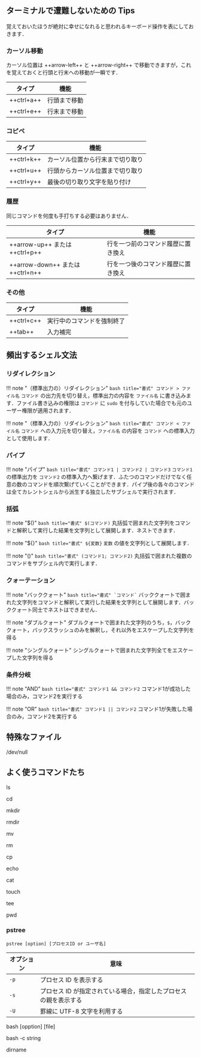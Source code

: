 ## ターミナルで遭難しないための Tips

覚えておいたほうが絶対に幸せになれると思われるキーボード操作を表にしておきます．

### カーソル移動

カーソル位置は ++arrow-left++ と ++arrow-right++ で移動できますが，これを覚えておくと行頭と行末への移動が一瞬です．

| タイプ | 機能 |
| --- | --- |
| ++ctrl+a++ | 行頭まで移動 |
| ++ctrl+e++ | 行末まで移動 |

### コピペ

| タイプ | 機能 |
| --- | --- |
| ++ctrl+k++ | カーソル位置から行末まで切り取り |
| ++ctrl+u++ | 行頭からカーソル位置まで切り取り |
| ++ctrl+y++ | 最後の切り取り文字を貼り付け |

### 履歴

同じコマンドを何度も手打ちする必要はありません．

| タイプ | 機能 |
| --- | --- |
| ++arrow-up++ または ++ctrl+p++ | 行を一つ前のコマンド履歴に置き換え |
| ++arrow-down++ または ++ctrl+n++ | 行を一つ後のコマンド履歴に置き換え |

### その他

| タイプ | 機能 |
| --- | --- |
| ++ctrl+c++ | 実行中のコマンドを強制終了 |
| ++tab++ | 入力補完 |

## 頻出するシェル文法

### リダイレクション

!!! note "（標準出力の）リダイレクション"
    ``` bash title="書式"
    コマンド > ファイル名
    ```
    `コマンド` の出力先を切り替え，標準出力の内容を `ファイル名` に書き込みます．ファイル書き込みの権限は `コマンド` に `sudo` を付与していた場合でも元のユーザー権限が適用されます．

!!! note "（標準入力の）リダイレクション"
    ``` bash title="書式"
    コマンド < ファイル名
    ```
    `コマンド` への入力元を切り替え，`ファイル名` の内容を `コマンド` への標準入力として使用します．

### パイプ

!!! note "パイプ"
    ``` bash title="書式"
    コマンド1 | コマンド2 | コマンド3
    ```
    `コマンド1` の標準出力を `コマンド2` の標準入力へ繋げます．ふたつのコマンドだけでなく任意の数のコマンドを順次繋げていくことができます．パイプ後の各々のコマンドは全てカレントシェルから派生する独立したサブシェルで実行されます．

### 括弧

!!! note "$()"
    ``` bash title="書式"
    $(コマンド)
    ```
    丸括弧で囲まれた文字列をコマンドと解釈して実行した結果を文字列として展開します．ネストできます．

!!! note "${}"
    ``` bash title="書式"
    ${変数}
    ```
    `変数` の値を文字列として展開します．

!!! note "()"
    ``` bash title="書式"
    (コマンド1; コマンド2)
    ```
    丸括弧で囲まれた複数のコマンドをサブシェル内で実行します．

### クォーテーション

!!! note "バッククォート"
    ``` bash title="書式"
    `コマンド`
    ```
    バッククォートで囲まれた文字列をコマンドと解釈して実行した結果を文字列として展開します．バッククォート同士でネストはできません．

!!! note "ダブルクォート"
    ダブルクォートで囲まれた文字列のうち，`$`，バッククォート，バックスラッシュのみを解釈し，それ以外をエスケープした文字列を得る

!!! note "シングルクォート"
    シングルクォートで囲まれた文字列全てをエスケープした文字列を得る

### 条件分岐

!!! note "AND"
    ``` bash title="書式"
    コマンド1 && コマンド2
    ```
    コマンド1が成功した場合のみ，コマンド2を実行する

!!! note "OR"
    ``` bash title="書式"
    コマンド1 || コマンド2
    ```
    コマンド1が失敗した場合のみ，コマンド2を実行する

## 特殊なファイル

/dev/null

## よく使うコマンドたち

ls

cd

mkdir

rmdir

mv

rm

cp

echo

cat

touch

tee

pwd

### pstree

`pstree [option] [プロセスID or ユーザ名]`

| オプション | 意味 |
| --- | --- |
| `-p` | プロセス ID を表示する |
| `-s` | プロセス ID が指定されている場合，指定したプロセスの親を表示する |
| `-U` | 罫線に UTF-8 文字を利用する |

bash [opption] [file]

bash -c string

dirname